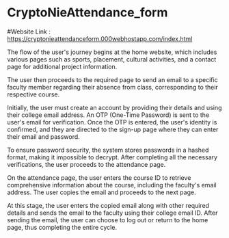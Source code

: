 # CryptoNieAttendance_form
#Website Link : https://cryptonieattendanceform.000webhostapp.com/index.html

The flow of the user's journey begins at the home website, which includes various pages such as sports, placement, cultural activities, and a contact page for additional project information.

The user then proceeds to the required page to send an email to a specific faculty member regarding their absence from class, corresponding to their respective course.

Initially, the user must create an account by providing their details and using their college email address. An OTP (One-Time Password) is sent to the user's email for verification. Once the OTP is entered, the user's identity is confirmed, and they are directed to the sign-up page where they can enter their email and password.

To ensure password security, the system stores passwords in a hashed format, making it impossible to decrypt. After completing all the necessary verifications, the user proceeds to the attendance page.

On the attendance page, the user enters the course ID to retrieve comprehensive information about the course, including the faculty's email address. The user copies the email and proceeds to the next page.

At this stage, the user enters the copied email along with other required details and sends the email to the faculty using their college email ID. After sending the email, the user can choose to log out or return to the home page, thus completing the entire cycle.
